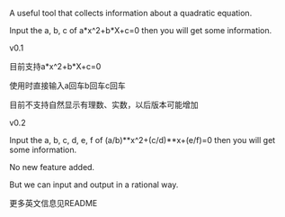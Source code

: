 A useful tool that collects information about a quadratic equation.

Input the a, b, c of a\*x^2+b\*X+c=0 then you will get some information.


v0.1

目前支持a\*x^2+b\*X+c=0

使用时直接输入a回车b回车c回车

目前不支持自然显示有理数、实数，以后版本可能增加


v0.2

Input the a, b, c, d, e, f of (a/b)**x^2+(c/d)**x+(e/f)=0 then you will get some information.

No new feature added.

But we can input and output in a rational way.


更多英文信息见README